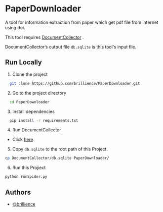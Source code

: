 
# PaperDownloader

A tool for information extraction from paper which get pdf file from internet using doi.


This tool requires [DocumentCollector](https://github.com/brillience/DocumentCollector) .

DocumentCollector‘s output file `db.sqlite` is this tool's input file.



## Run Locally

1. Clone the project

```bash
  git clone https://github.com/brillience/PaperDownloader.git
```

2. Go to the project directory

```bash
  cd PaperDownloader
```

3. Install dependencies

```bash
  pip install -r requirements.txt
```

4. Run DocumentCollector
  - Click [here](https://github.com/brillience/DocumentCollector).

5. Copy `db.sqlite` to the root path of this Project.
```bash
cp DocumentCollector/db.sqlite PaperDownloader/
```
6. Run this Projiect
```bash
python runSpider.py
```




## Authors

- [@brillience](https://github.com/brillience)

